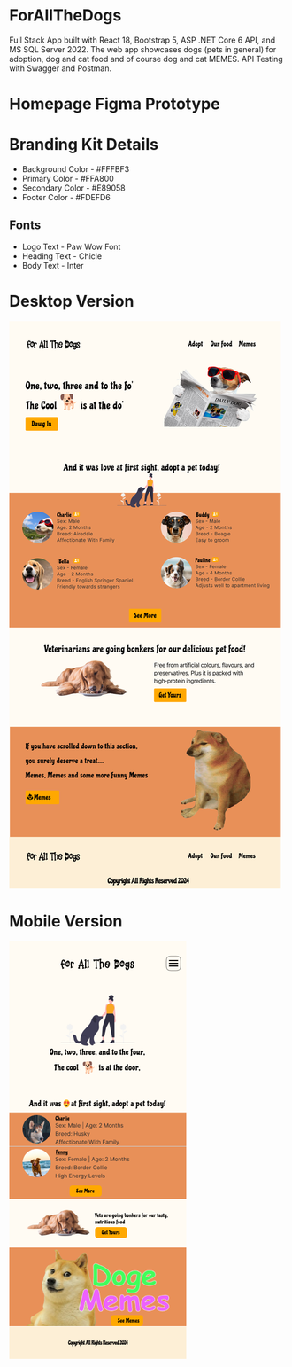 # ForAllTheDogs
Full Stack App built with React 18, Bootstrap 5, ASP .NET Core 6 API, and MS SQL Server 2022. The web app showcases dogs (pets in general) for adoption, dog and cat food and of course dog and cat MEMES.
API Testing with Swagger and Postman.

# Homepage Figma Prototype
# Branding Kit Details
* Background Color - #FFFBF3
* Primary Color - #FFA800
* Secondary Color - #E89058
* Footer Color - #FDEFD6

Fonts
-----------
* Logo Text - Paw Wow Font
* Heading Text - Chicle
* Body Text - Inter

# Desktop Version
![Figma Prototype](forallthedogs.client/src/assets/Home-Desktop.png)

# Mobile Version
![Figma Prototype](forallthedogs.client/src/assets/Home-Mobile.png)
